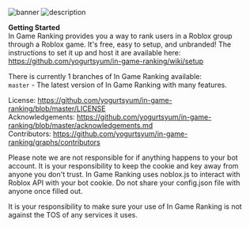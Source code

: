 ![banner](https://i.gyazo.com/b8a8c4e370ebd880abdcd7e9f1fad19e.png)
![description](https://i.gyazo.com/98b3aca8ea1a649dac74cc79dbd71ca1.png)

**Getting Started**  
In Game Ranking provides you a way to rank users in a Roblox group through a Roblox game. It's free, easy to setup, and unbranded! The instructions to set it up and host it are available here: https://github.com/yogurtsyum/in-game-ranking/wiki/setup

There is currently 1 branches of In Game Ranking available:  
`master` - The latest version of In Game Ranking with many features.

License: https://github.com/yogurtsyum/in-game-ranking/blob/master/LICENSE  
Acknowledgements: https://github.com/yogurtsyum/in-game-ranking/blob/master/acknowledgements.md  
Contributors: https://github.com/yogurtsyum/in-game-ranking/graphs/contributors   

Please note we are not responsible for if anything happens to your bot account. It is your responsibility to keep the cookie and key away from anyone you don't trust. In Game Ranking uses noblox.js to interact with Roblox API with your bot cookie. Do not share your config.json file with anyone once filled out.

It is your responsibility to make sure your use of In Game Ranking is not against the TOS of any services it uses.
